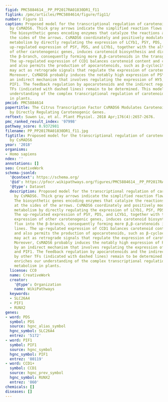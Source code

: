 ```yaml
---
figid: PMC5884614__PP_PP2017RA01830DR1_f11
figlink: /pmc/articles/PMC5884614/figure/fig11/
number: Figure 11
caption: Proposed model for the transcriptional regulation of carotenoid metabolism
  by CsMADS6. Thick gray arrows indicate the simplified reaction flows in the pathway.
  The biosynthetic genes encoding enzymes that catalyze the reactions are shown at
  the sides of the arrows. CsMADS6 coordinately and positively modulates carotenoid
  metabolism by directly regulating the expression of LCYb1, PSY, PDS, and CCD1. The
  up-regulated expression of PSY, PDS, and LCYb1, together with the altered expression
  of other carotenogenic genes, induces carotenoid biosynthesis and directs flux into
  the β-branch, consequently forming more β,β-carotenoids in the transgenic lines.
  The up-regulated expression of CCD1 balances carotenoid content and composition
  and also permits the production of apocarotenoids, such as β-cyclocitral, which
  may act as retrograde signals that regulate the expression of carotenogenic genes.
  Moreover, CsMADS6 probably induces the notably high expression of PSY and PDS by
  an indirect mechanism that involves regulating the expression of HY5, RAP2.2, and
  PIF1. The feedback regulation by apocarotenoids and the indirect regulation by other
  TFs (indicated with dashed lines) remain to be determined. This model enriches our
  understanding of the complex transcriptional regulation of carotenoid metabolism
  in plants.
pmcid: PMC5884614
papertitle: The Citrus Transcription Factor CsMADS6 Modulates Carotenoid Metabolism
  by Directly Regulating Carotenogenic Genes.
reftext: Suwen Lu, et al. Plant Physiol. 2018 Apr;176(4):2657-2676.
pmc_ranked_result_index: '97998'
pathway_score: 0.9372981
filename: PP_PP2017RA01830DR1_f11.jpg
figtitle: Proposed model for the transcriptional regulation of carotenoid metabolism
  by CsMADS6
year: '2018'
organisms:
- Homo sapiens
ndex: ''
annotations: []
seo: CreativeWork
schema-jsonld:
  '@context': https://schema.org/
  '@id': https://pfocr.wikipathways.org/figures/PMC5884614__PP_PP2017RA01830DR1_f11.html
  '@type': Dataset
  description: Proposed model for the transcriptional regulation of carotenoid metabolism
    by CsMADS6. Thick gray arrows indicate the simplified reaction flows in the pathway.
    The biosynthetic genes encoding enzymes that catalyze the reactions are shown
    at the sides of the arrows. CsMADS6 coordinately and positively modulates carotenoid
    metabolism by directly regulating the expression of LCYb1, PSY, PDS, and CCD1.
    The up-regulated expression of PSY, PDS, and LCYb1, together with the altered
    expression of other carotenogenic genes, induces carotenoid biosynthesis and directs
    flux into the β-branch, consequently forming more β,β-carotenoids in the transgenic
    lines. The up-regulated expression of CCD1 balances carotenoid content and composition
    and also permits the production of apocarotenoids, such as β-cyclocitral, which
    may act as retrograde signals that regulate the expression of carotenogenic genes.
    Moreover, CsMADS6 probably induces the notably high expression of PSY and PDS
    by an indirect mechanism that involves regulating the expression of HY5, RAP2.2,
    and PIF1. The feedback regulation by apocarotenoids and the indirect regulation
    by other TFs (indicated with dashed lines) remain to be determined. This model
    enriches our understanding of the complex transcriptional regulation of carotenoid
    metabolism in plants.
  license: CC0
  name: CreativeWork
  creator:
    '@type': Organization
    name: WikiPathways
  keywords:
  - SLC26A4
  - PIF1
  - RUNX2
genes:
- word: PDS
  symbol: PDS
  source: hgnc_alias_symbol
  hgnc_symbol: SLC26A4
  entrez: '5172'
- word: PIF1
  symbol: PIF1
  source: hgnc_symbol
  hgnc_symbol: PIF1
  entrez: '80119'
- word: CCD1+
  symbol: CCD1
  source: hgnc_prev_symbol
  hgnc_symbol: RUNX2
  entrez: '860'
chemicals: []
diseases: []
---
```

